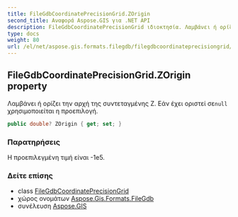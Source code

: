 ```yaml
---
title: FileGdbCoordinatePrecisionGrid.ZOrigin
second_title: Αναφορά Aspose.GIS για .NET API
description: FileGdbCoordinatePrecisionGrid ιδιοκτησία. Λαμβάνει ή ορίζει την αρχή της συντεταγμένης Z. Εάν έχει οριστεί σεnull χρησιμοποιείται η προεπιλογή.
type: docs
weight: 80
url: /el/net/aspose.gis.formats.filegdb/filegdbcoordinateprecisiongrid/zorigin/
---
```

## FileGdbCoordinatePrecisionGrid.ZOrigin property

Λαμβάνει ή ορίζει την αρχή της συντεταγμένης Z. Εάν έχει οριστεί σε`null` χρησιμοποιείται η προεπιλογή.

```csharp
public double? ZOrigin { get; set; }
```

### Παρατηρήσεις

Η προεπιλεγμένη τιμή είναι -1e5.

### Δείτε επίσης

* class [FileGdbCoordinatePrecisionGrid](../)
* χώρος ονομάτων [Aspose.Gis.Formats.FileGdb](../../filegdbcoordinateprecisiongrid/)
* συνέλευση [Aspose.GIS](../../../)


